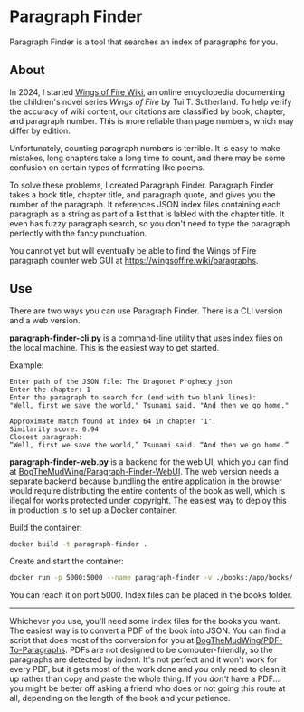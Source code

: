 # Paragraph Finder

Paragraph Finder is a tool that searches an index of paragraphs for you.

## About

In 2024, I started [Wings of Fire Wiki](https://wingsoffire.wiki), an online encyclopedia documenting the children's novel series *Wings of Fire* by Tui T. Sutherland. To help verify the accuracy of wiki content, our citations are classified by book, chapter, and paragraph number. This is more reliable than page numbers, which may differ by edition.

Unfortunately, counting paragraph numbers is terrible. It is easy to make mistakes, long chapters take a long time to count, and there may be some confusion on certain types of formatting like poems.

To solve these problems, I created Paragraph Finder. Paragraph Finder takes a book title, chapter title, and paragraph quote, and gives you the number of the paragraph. It references JSON index files containing each paragraph as a string as part of a list that is labled with the chapter title. It even has fuzzy paragraph search, so you don't need to type the paragraph perfectly with the fancy punctuation.

You cannot yet but will eventually be able to find the Wings of Fire paragraph counter web GUI at <https://wingsoffire.wiki/paragraphs>.

## Use

There are two ways you can use Paragraph Finder. There is a CLI version and a web version.

**paragraph-finder-cli.py** is a command-line utility that uses index files on the local machine. This is the easiest way to get started.

Example:

```
Enter path of the JSON file: The Dragonet Prophecy.json
Enter the chapter: 1
Enter the paragraph to search for (end with two blank lines):
"Well, first we save the world," Tsunami said. "And then we go home."

Approximate match found at index 64 in chapter '1'.
Similarity score: 0.94
Closest paragraph:
“Well, first we save the world,” Tsunami said. “And then we go home.”
```

**paragraph-finder-web.py** is a backend for the web UI, which you can find at [BogTheMudWing/Paragraph-Finder-WebUI](https://github.com/BogTheMudWing/Paragraph-Finder-WebUI). The web version needs a separate backend because bundling the entire application in the browser would require distributing the entire contents of the book as well, which is illegal for works protected under copyright. The easiest way to deploy this in production is to set up a Docker container.

Build the container:

```bash
docker build -t paragraph-finder .
```

Create and start the container:

```bash
docker run -p 5000:5000 --name paragraph-finder -v ./books:/app/books/ --restart always -d paragraph-finder
```

You can reach it on port 5000. Index files can be placed in the books folder.

---

Whichever you use, you'll need some index files for the books you want. The easiest way is to convert a PDF of the book into JSON. You can find a script that does most of the conversion for you at [BogTheMudWing/PDF-To-Paragraphs](https://github.com/BogTheMudWing/PDF-To-Paragraphs). PDFs are not designed to be computer-friendly, so the paragraphs are detected by indent. It's not perfect and it won't work for every PDF, but it gets most of the work done and you only need to clean it up rather than copy and paste the whole thing. If you *don't* have a PDF... you might be better off asking a friend who does or not going this route at all, depending on the length of the book and your patience.

